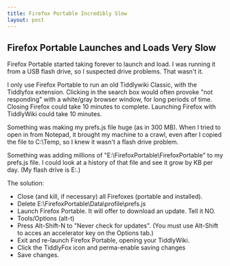 ```yaml
---
title: Firefox Portable Incredibly Slow
layout: post
---
```


## Firefox Portable Launches and Loads Very Slow

Firefox Portable started taking forever to launch and load.  I was running it from a USB flash drive, so I suspected drive problems.  That wasn't it.

I only use Firefox Portable to run an old Tiddlywiki Classic, with the Tiddlyfox extension.  Clicking in the search box would often provoke "not responding" with a white/gray browser window, for long periods of time.  Closing Firefox could take 10 minutes to complete.  Launching Firefox with TiddlyWiki could take 10 minutes.

Something was making my prefs.js file huge (as in 300 MB).  When I tried to open in from Notepad, it brought my machine to a crawl, even after I copied the file to C:\Temp, so I knew it wasn't a flash drive problem.

Something was adding millions of "E:\\FirefoxPortable\\FirefoxPortable" to my prefs.js file.  I could look at a history of that file and see it grow by KB per day.  (My flash drive is E:\.)

The solution:

* Close (and kill, if necessary) all Firefoxes (portable and installed).
* Delete E:\FirefoxPortable\Data\profile\prefs.js
* Launch Firefox Portable.  It will offer to download an update.  Tell it NO.
* Tools/Options (alt-t)
* Press Alt-Shift-N to "Never check for updates". (You must use Alt-Shift to acces an accelerator key on the Options tab.)
* Exit and re-launch Firefox Portable, opening your TiddlyWiki.
* Click the TiddlyFox icon and perma-enable saving changes
* Save changes.
